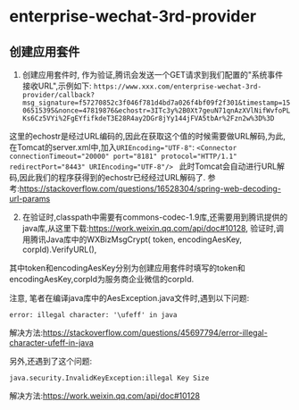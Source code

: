 # enterprise-wechat-3rd-provider


## 创建应用套件
1. 创建应用套件时, 作为验证,腾讯会发送一个GET请求到我们配置的"系统事件接收URL",示例如下:
`https://www.xxx.com/enterprise-wechat-3rd-provider/callback?msg_signature=f57270852c3f046f781d4bd7a026f4bf09f2f301&timestamp=1506515395&nonce=47819876&echostr=3ITc3y%2B0Xt7geuN71qnAzXVlNifWvfoPLKs6Cz5VYi%2FgEYfifkdeT3E28R4ay2DGr8jYy144jFVA5tbAr%2Fzn2w%3D%3D`

这里的echostr是经过URL编码的,因此在获取这个值的时候需要做URL解码,为此,在Tomcat的server.xml中,加入`URIEncoding="UTF-8"`:
`<Connector connectionTimeout="20000" port="8181" protocol="HTTP/1.1" redirectPort="8443" URIEncoding="UTF-8"/> `
此时Tomcat会自动进行URL解码,因此我们的程序获得到的echostr已经经过URL解码了.
参考:https://stackoverflow.com/questions/16528304/spring-web-decoding-url-params

2. 在验证时,classpath中需要有commons-codec-1.9库,还需要用到腾讯提供的java库,从这里下载:https://work.weixin.qq.com/api/doc#10128,
验证时,调用腾讯Java库中的WXBizMsgCrypt( token,  encodingAesKey,  corpId).VerifyURL(),

其中token和encodingAesKey分别为创建应用套件时填写的token和encodingAesKey,corpId为服务商企业微信的corpId.

注意, 笔者在编译java库中的AesException.java文件时,遇到以下问题:

`error: illegal character: '\ufeff' in java`

解决方法:https://stackoverflow.com/questions/45697794/error-illegal-character-ufeff-in-java

另外,还遇到了这个问题:

`java.security.InvalidKeyException:illegal Key Size`

解决方法:https://work.weixin.qq.com/api/doc#10128